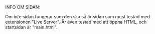 INFO OM SIDAN:

Om inte sidan fungerar som den ska så är sidan som mest testad med extensionen "Live Server". Är även testad med att öppna HTML, och startsidan är "main.html".